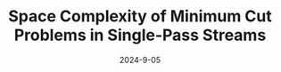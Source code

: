 ---
title: "Space Complexity of Minimum Cut Problems in Single-Pass Streams"
collection: publications
permalink: /publication/minimum-cut-stream
#excerpt: "Modern chained Byzantine Fault Tolerant (BFT) systems leverage a combination of pipelining and leader rotation to obtain both efficiency and fairness. These protocols, however, require a sequence of three or four consecutive honest leaders to commit operations. Therefore, even simple leader failures such as crashes can weaken liveness, resulting in high commit latency or lack of commit all together. We show that, unfortunately, this vulnerability is inherent to all existing BFT protocols that rotate leaders with pipelined agreement. To resolve this liveness shortcoming we present BeeGees1, a novel chained BFT protocol that successfully commits blocks even with non-consecutive honest leaders. It does this while also maintaining quadratic word complexity with threshold signatures, linear word complexity with SNARKs, and responsiveness between consecutive honest leaders. BeeGees reduces the expected commit latency of HotStuff by a factor of three under failures, and the worst-case latency by a factor of seven."
date: 2024-9-05
venue: "(In submission)"
slidesurl: # 'http://academicpages.github.io/files/slides1.pdf'
paperurl: # 'https://dl.acm.org/doi/10.1145/3583668.3594572'
citation: "Matthew Ding, Alexandro Garces, Jason Li, Honghao Lin, Jelani Nelson, Vihan Shah, and David P. Woodruff. In Submission."
---